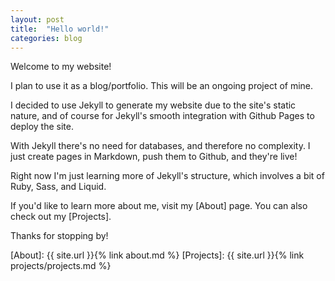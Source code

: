 ```yaml
---
layout: post
title:  "Hello world!"
categories: blog
---
```


Welcome to my website!

I plan to use it as a blog/portfolio. This will be an ongoing project of mine.

I decided to use Jekyll to generate my website due to the site's static nature,
and of course for Jekyll's smooth integration with Github Pages to deploy the
site.

With Jekyll there's no need for databases, and therefore no complexity. I just
create pages in Markdown, push them to Github, and they're live!

Right now I'm just learning more of Jekyll's structure, which involves a bit of
Ruby, Sass, and Liquid.

If you'd like to learn more about me, visit my [About] page.
You can also check out my [Projects].

Thanks for stopping by!

[About]: {{ site.url }}{% link about.md %}
[Projects]: {{ site.url }}{% link projects/projects.md %}
